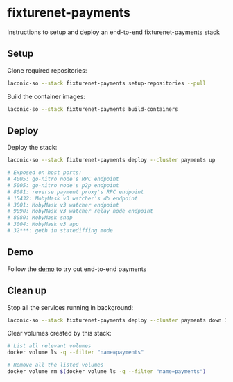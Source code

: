 # fixturenet-payments

Instructions to setup and deploy an end-to-end fixturenet-payments stack

## Setup

Clone required repositories:

```bash
laconic-so --stack fixturenet-payments setup-repositories --pull
```

Build the container images:

```bash
laconic-so --stack fixturenet-payments build-containers
```

## Deploy

Deploy the stack:

```bash
laconic-so --stack fixturenet-payments deploy --cluster payments up

# Exposed on host ports:
# 4005: go-nitro node's RPC endpoint
# 5005: go-nitro node's p2p endpoint
# 8081: reverse payment proxy's RPC endpoint
# 15432: MobyMask v3 watcher's db endpoint
# 3001: MobyMask v3 watcher endpoint
# 9090: MobyMask v3 watcher relay node endpoint
# 8080: MobyMask snap
# 3004: MobyMask v3 app
# 32***: geth in statediffing mode
```

## Demo

Follow the [demo](./demo.md) to try out end-to-end payments

## Clean up

Stop all the services running in background:

```bash
laconic-so --stack fixturenet-payments deploy --cluster payments down 30
```

Clear volumes created by this stack:

```bash
# List all relevant volumes
docker volume ls -q --filter "name=payments"

# Remove all the listed volumes
docker volume rm $(docker volume ls -q --filter "name=payments")
```
